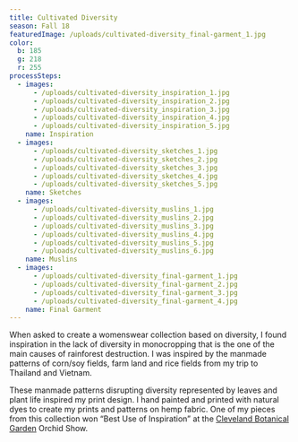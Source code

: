 ```yaml
---
title: Cultivated Diversity
season: Fall 18
featuredImage: /uploads/cultivated-diversity_final-garment_1.jpg
color:
  b: 185
  g: 218
  r: 255
processSteps:
  - images:
      - /uploads/cultivated-diversity_inspiration_1.jpg
      - /uploads/cultivated-diversity_inspiration_2.jpg
      - /uploads/cultivated-diversity_inspiration_3.jpg
      - /uploads/cultivated-diversity_inspiration_4.jpg
      - /uploads/cultivated-diversity_inspiration_5.jpg
    name: Inspiration
  - images:
      - /uploads/cultivated-diversity_sketches_1.jpg
      - /uploads/cultivated-diversity_sketches_2.jpg
      - /uploads/cultivated-diversity_sketches_3.jpg
      - /uploads/cultivated-diversity_sketches_4.jpg
      - /uploads/cultivated-diversity_sketches_5.jpg
    name: Sketches
  - images:
      - /uploads/cultivated-diversity_muslins_1.jpg
      - /uploads/cultivated-diversity_muslins_2.jpg
      - /uploads/cultivated-diversity_muslins_3.jpg
      - /uploads/cultivated-diversity_muslins_4.jpg
      - /uploads/cultivated-diversity_muslins_5.jpg
      - /uploads/cultivated-diversity_muslins_6.jpg
    name: Muslins
  - images:
      - /uploads/cultivated-diversity_final-garment_1.jpg
      - /uploads/cultivated-diversity_final-garment_2.jpg
      - /uploads/cultivated-diversity_final-garment_3.jpg
      - /uploads/cultivated-diversity_final-garment_4.jpg
    name: Final Garment
---
```

When asked to create a womenswear collection based on diversity, I found inspiration in the lack of diversity in monocropping that is the one of the main causes of rainforest destruction. I was inspired by the manmade patterns of corn/soy fields, farm land and rice fields from my trip to Thailand and Vietnam.

These manmade patterns disrupting diversity represented by leaves and plant life inspired my print design. I hand painted and printed with natural dyes to create my prints and patterns on hemp fabric. One of my pieces from this collection won “Best Use of Inspiration” at the [Cleveland Botanical Garden](https://cbgarden.org/orchid-mania/orchid-show/) Orchid Show.
